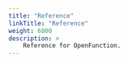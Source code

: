 ```yaml
---
title: "Reference"
linkTitle: "Reference"
weight: 6000
description: >	
    Reference for OpenFunction.
---
```


